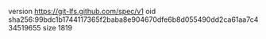 version https://git-lfs.github.com/spec/v1
oid sha256:99bdc1b1744117365f2baba8e904670dfe6b8d055490dd2ca61aa7c434519655
size 1819
